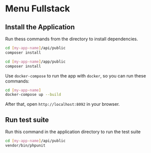 # Menu Fullstack

## Install the Application

Run thess commands from the directory to install dependencies.
```bash
cd [my-app-name]/api/public
composer install

cd [my-app-name]/app/public
composer install
```


Use `docker-compose` to run the app with `docker`, so you can run these commands:
```bash
cd [my-app-name]
docker-compose up --build
```

After that, open `http://localhost:8092` in your browser.


## Run test suite
Run this command in the application directory to run the test suite

```bash
cd [my-app-name]/api/public
vendor/bin/phpunit
```